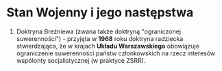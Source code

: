# Stan Wojenny i jego następstwa

1. Doktryna Breżniewa (zwana także doktryną "ograniczonej suwerenności") - przyjęta w **1968** roku doktryna radziecka stwierdzająca, że w krajach **Układu Warszawskiego** obowiązuje ograniczenie suwerenności państw członkowskich na rzecz interesów wspólonty socjalistycznej (w praktyce ZSRR).
